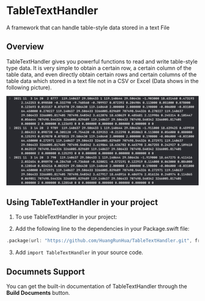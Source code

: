 # TableTextHandler

A framework that can handle table-style data stored in a text File

## Overview

TableTextHandler gives you powerful functions to read and write table-style type data. It is very simple to obtain a certain row, a certain column of the table data, and even directly obtain certain rows and certain columns of the table data which stored in a text file not in a CSV or Excel (Data shows in the following picture).

![](https://github.com/HuangRunHua/TableTextHandler/raw/main/Sources/TableTextHandler/Documentation.docc/Resources/1.png)

## Using TableTextHandler in your project

1. To use TableTextHandler in your project:

2. Add the following line to the dependencies in your Package.swift file:
```swift
.package(url: "https://github.com/HuangRunHua/TableTextHandler.git", from: "1.0.0"),
```

3. Add `import TableTextHandler` in your source code.

## Documnets Support
You can get the built-in documentation of TableTextHandler through the **Build Documents** button.
